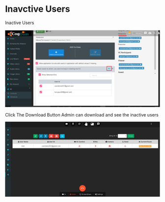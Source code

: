 # Inavctive Users

Inactive Users

![](../../.gitbook/assets/image%20%2882%29.png)

Click The Download Button Admin can download and see the inactive users

![](../../.gitbook/assets/image%20%28151%29.png)



